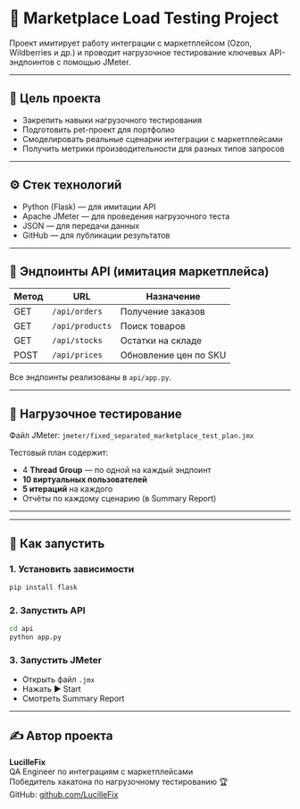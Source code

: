 # 🛒 Marketplace Load Testing Project

Проект имитирует работу интеграции с маркетплейсом (Ozon, Wildberries и др.) и проводит нагрузочное тестирование ключевых API-эндпоинтов с помощью JMeter.

---

## 📌 Цель проекта

- Закрепить навыки нагрузочного тестирования
- Подготовить pet-проект для портфолио
- Смоделировать реальные сценарии интеграции с маркетплейсами
- Получить метрики производительности для разных типов запросов

---

## ⚙️ Стек технологий

- Python (Flask) — для имитации API
- Apache JMeter — для проведения нагрузочного теста
- JSON — для передачи данных
- GitHub — для публикации результатов

---

## 🔗 Эндпоинты API (имитация маркетплейса)

| Метод | URL               | Назначение               |
|-------|-------------------|--------------------------|
| GET   | `/api/orders`     | Получение заказов        |
| GET   | `/api/products`   | Поиск товаров            |
| GET   | `/api/stocks`     | Остатки на складе        |
| POST  | `/api/prices`     | Обновление цен по SKU    |

Все эндпоинты реализованы в `api/app.py`.

---

## 🧪 Нагрузочное тестирование

Файл JMeter: `jmeter/fixed_separated_marketplace_test_plan.jmx`

Тестовый план содержит:
- 4 **Thread Group** — по одной на каждый эндпоинт
- **10 виртуальных пользователей**
- **5 итераций** на каждого
- Отчёты по каждому сценарию (в Summary Report)

---

---

## 🚀 Как запустить

### 1. Установить зависимости
```bash
pip install flask
```

### 2. Запустить API
```bash
cd api
python app.py
```

### 3. Запустить JMeter
- Открыть файл `.jmx`
- Нажать ▶ Start
- Смотреть Summary Report

---

## ✍️ Автор проекта

**LucilleFix**  
QA Engineer по интеграциям с маркетплейсами  
Победитель хакатона по нагрузочному тестированию 🏆  
GitHub: [github.com/LucilleFix](https://github.com/LucilleFix)
